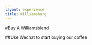 ```yaml
---
layout: experience
title: Williamsburg
---
```


#Buy A Williamsblend

##Use Wechat to start buying our coffee